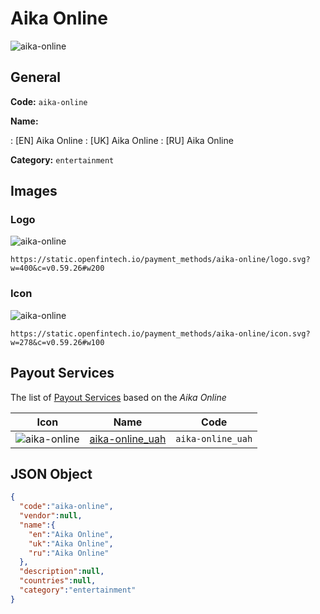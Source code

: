 
# Aika Online 
![aika-online](https://static.openfintech.io/payment_methods/aika-online/logo.svg?w=400&c=v0.59.26#w200)  

## General 
**Code:** `aika-online` 
 
**Name:** 
 
:	[EN] Aika Online 
:	[UK] Aika Online 
:	[RU] Aika Online 
 
**Category:** `entertainment` 
 

## Images 

### Logo 
![aika-online](https://static.openfintech.io/payment_methods/aika-online/logo.svg?w=400&c=v0.59.26#w200)  

```
https://static.openfintech.io/payment_methods/aika-online/logo.svg?w=400&c=v0.59.26#w200
```  

### Icon 
![aika-online](https://static.openfintech.io/payment_methods/aika-online/icon.svg?w=278&c=v0.59.26#w100)  

```
https://static.openfintech.io/payment_methods/aika-online/icon.svg?w=278&c=v0.59.26#w100
```  

## Payout Services 
 
The list of [Payout Services](/payout-services/) based on the _Aika Online_ 

|Icon|Name|Code| 
|:---:|:---:|:---:| 
|![aika-online](https://static.openfintech.io/payout_methods/aika-online/icon.svg?w=278&c=v0.59.26#w40) |[aika-online_uah](/payout-services/aika-online_uah/)|`aika-online_uah`| 
 

## JSON Object 

```json
{
  "code":"aika-online",
  "vendor":null,
  "name":{
    "en":"Aika Online",
    "uk":"Aika Online",
    "ru":"Aika Online"
  },
  "description":null,
  "countries":null,
  "category":"entertainment"
}
```  
